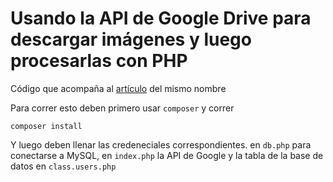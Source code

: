 # Usando la API de Google Drive para descargar imágenes y luego procesarlas con PHP

Código que acompaña al [artículo](http://saulsolorzano.com/usando-la-api-de-google-drive/) del mismo nombre

Para correr esto deben primero usar `composer` y correr

`composer install`

Y luego deben llenar las credeneciales correspondientes. en `db.php` para conectarse a MySQL, en `index.php` la API de Google y la tabla de la base de datos en `class.users.php`
